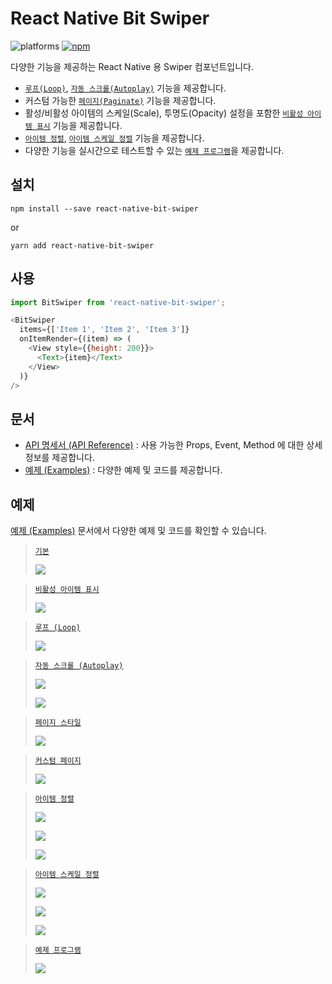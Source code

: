 # React Native Bit Swiper
![platforms](https://img.shields.io/badge/platforms-ios%20%7C%20android-grightgreen)
[![npm](https://img.shields.io/npm/v/react-native-bit-swiper.svg?style=flat)](https://www.npmjs.com/package/react-native-bit-swiper)

다양한 기능을 제공하는 React Native 용 Swiper 컴포넌트입니다.

- [`루프(Loop)`](docs/Examples.md#루프-loop), [`자동 스크롤(Autoplay)`](docs/Examples.md#자동-스크롤-autoplay) 기능을 제공합니다.
- 커스텀 가능한 [`페이지(Paginate)`](docs/Examples.md#페이지-스타일) 기능을 제공합니다.
- 활성/비활성 아이템의 스케일(Scale), 투명도(Opacity) 설정을 포함한 [`비활성 아이템 표시`](docs/Examples.md#비활성-아이템-표시) 기능을 제공합니다.
- [`아이템 정렬`](docs/Examples.md#아이템-정렬), [`아이템 스케일 정렬`](docs/Examples.md#아이템-스케일-정렬) 기능을 제공합니다.
- 다양한 기능을 실시간으로 테스트할 수 있는 [`예제 프로그램`](docs/Examples.md#예제-프로그램)을 제공합니다.

## 설치
```
npm install --save react-native-bit-swiper
```
or
```
yarn add react-native-bit-swiper
```

## 사용
```javascript
import BitSwiper from 'react-native-bit-swiper';

<BitSwiper
  items={['Item 1', 'Item 2', 'Item 3']}
  onItemRender={(item) => (
    <View style={{height: 200}}>
      <Text>{item}</Text>
    </View>
  )}
/>
```

## 문서
- [API 명세서 (API Reference)](./docs/ApiReference.md) : 사용 가능한 Props, Event, Method 에 대한 상세 정보를 제공합니다.
- [예제 (Examples)](./docs/Examples.md) : 다양한 예제 및 코드를 제공합니다.

## 예제
[예제 (Examples)](./docs/Examples.md) 문서에서 다양한 예제 및 코드를 확인할 수 있습니다.

> [`기본`](./docs/Examples.md#기본) 
>
> ![](./docs/img/example_basic.gif)

> [`비활성 아이템 표시`](./docs/Examples.md#비활성-아이템-표시)
>
> ![](./docs/img/example_inactive.gif)

> [`루프 (Loop)`](./docs/Examples.md#루프-loop)
>
> ![](./docs/img/example_loop.gif)

> [`자동 스크롤 (Autoplay)`](./docs/Examples.md#자동-스크롤-autoplay)
> 
> ![](./docs/img/example_autoplay.gif)
>
> ![](./docs/img/example_autoplay_loop.gif)

> [`페이지 스타일`](./docs/Examples.md#페이지-스타일)
> 
> ![](./docs/img/example_paginate.png)

> [`커스텀 페이지`](./docs/Examples.md#커스텀-페이지)
> 
> ![](./docs/img/example_custom_paginate.gif)

> [`아이템 정렬`](./docs/Examples.md#아이템-정렬)
> 
> ![](./docs/img/example_itemalign_top.jpg)
> 
> ![](./docs/img/example_itemalign_middle.jpg)
> 
> ![](./docs/img/example_itemalign_bottom.jpg)

> [`아이템 스케일 정렬`](./docs/Examples.md#아이템-스케일-정렬)
> 
> ![](./docs/img/example_itemscalealign_top.gif)
> 
> ![](./docs/img/example_itemscalealign_middle.gif)
> 
> ![](./docs/img/example_itemscalealign_bottom.gif)

> [`예제 프로그램`](./docs/Examples.md#예제-프로그램)
> 
> ![](./docs/img/example_app.jpg)
